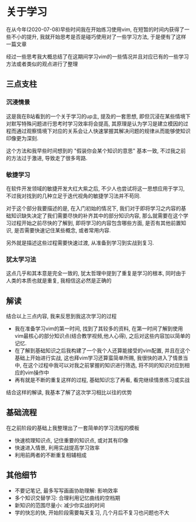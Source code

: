 # 关于学习

在从今年(2020-07-08)早些时间我在开始练习使用vim, 在短暂的时间内获得了一些不小的提升, 我就开始思考是否是碰巧使用对了一些学习方法, 于是便有了这样一篇文章

经过一些思考我大概总结了在这期间学习vim的一些情况并且对应已有的一些学习方法或者类似的观点进行了整理

## 三点支柱

### 沉浸情景

这是我在B站看到的一个关于学习的up主, 提及的一套思想, 即但沉浸在某些情境下对默写特殊问题进行思考时学习效率将会提高, 其原理是认为学习是建立模因的过程而通过观察情境下对应的关系会让人快速掌握其解决问题的规律从而能够使知识印像更为深刻.

这个方法和我早些时间想到的 "假装你会某个知识的意思" 基本一致, 不过我之前的方法过于激进, 导致走了很多弯路.

### 敏捷学习

在软件开发领域的敏捷开发大红大紫之后, 不少人也尝试将这一思想应用于学习, 不过我对找到的几种立足于迭代视角的敏捷学习法并不苟同.

对于这个部分我要描述的是, 在入门初始的情况下, 我们对于即将学习之内容的基础知识缺失决定了我们需要尽快的补齐其中的部分知识内容, 那么就需要在这个学习过程开始之前尽快的了解到, 即将学习的内容包含哪些方面, 是否有其他前置知识, 是否需要快速记住某些概念, 或者常用内容.

另外就是描述这些过程需要快速过渡, 从准备到学习到实战到复习.

### 犹太学习法

这点几乎和其本意是完全一致的, 犹太哲理中提到了重复是学习的根本, 同时由于人类的本质也就是重复, 我相信这必然是正确的

## 解读

结合以上三点内容, 我来反思到我这次学习的过程

* 我在准备学习vim的第一时间, 找到了其较多的资料, 在第一时间了解到使用vim最核心的部分知识点(结合教学视频,他人心得), 之后对这些内容加以简单的记忆.
* 在了解到基础知识之后我构建了一个我个人还算能接受的vim配置, 并且在这个基础上开始进行实战, 这也拜vim学习还算蛮简单所赐, 我很快的进入了情景当中, 在这个过程中我可以对我之前掌握的知识进行筛选, 将不同的知识对应到相应的vim操作中
* 再有就是不断的重复这样的过程, 基础知识忘了再看, 看完继续情景练习或实战

结合这样的解读, 我基本了解了这次学习相比以往的优势

## 基础流程

在之前阶段的基础上我整理出了一套简单的学习流程的模板

* 快速梳理知识点, 记住重要的知识点, 或对其有印像
* 快速进入情景, 利用实战提高学习效率
* 利用前两者的不断重复相辅相成

## 其他细节

* 不要记笔记, 最多写写画画协助理解: 影响效率
* 多个知识交替学习: 合理利用记忆曲线的空档期
* 新知识的范围尽量小: 减少你实战的时间
* 学的快忘的快, 开始阶段需要每天复习, 几个月后不复习也问题也不大
